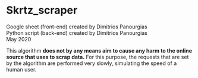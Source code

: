 # Skrtz_scraper

Google sheet (front-end) created by Dimitrios Panourgias
<br/> Python script (back-end) created by Dimitrios Panourgias
<br/> May 2020

This algorithm **does not by any means aim
to cause any harm to the online source
that uses to scrap data.** For this purpose, the
requests that are set by the algorithm are performed
very slowly, simulating the speed of a human user.
